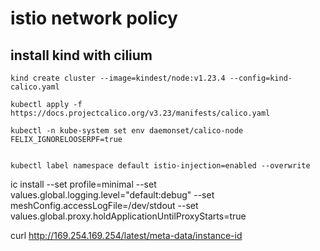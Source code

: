 # istio network policy


## install kind with cilium

```console
kind create cluster --image=kindest/node:v1.23.4 --config=kind-calico.yaml

kubectl apply -f https://docs.projectcalico.org/v3.23/manifests/calico.yaml

kubectl -n kube-system set env daemonset/calico-node FELIX_IGNORELOOSERPF=true


kubectl label namespace default istio-injection=enabled --overwrite
```

ic install --set profile=minimal --set values.global.logging.level="default:debug" --set meshConfig.accessLogFile=/dev/stdout --set values.global.proxy.holdApplicationUntilProxyStarts=true

curl http://169.254.169.254/latest/meta-data/instance-id